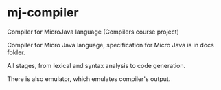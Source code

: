 # mj-compiler
Compiler for MicroJava language (Compilers course project)

Compiler for Micro Java language, specification for Micro Java is in docs folder.

All stages, from lexical and syntax analysis to code generation.

There is also emulator, which emulates compiler's output.
